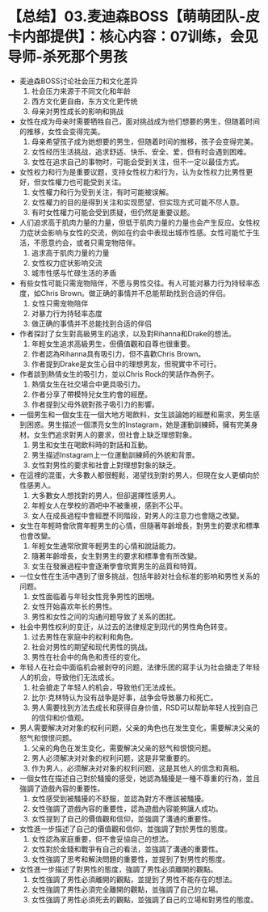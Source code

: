 # 【总结】03.麦迪森BOSS【萌萌团队-皮卡内部提供】：核心内容：07训练，会见导师-杀死那个男孩

-   麦迪森BOSS讨论社会压力和文化差异
    1.  社会压力来源于不同文化和年龄
    2.  西方文化更自由，东方文化更传统
    3.  母亲对男性成长的影响和挑战
-   女性在成为母亲时需要牺牲自己，面对挑战成为他们想要的男生，但随着时间的推移，女性会变得完美。
    1.  母亲希望孩子成为她想要的男生，但随着时间的推移，孩子会变得完美。
    2.  女性经历生活挑战，追求舒适、快乐、安全、爱，但有时会遇到困难。
    3.  女性在追求自己的事物时，可能会受到关注，但不一定以最佳方式。
-   女性权力和行为是重要议题，支持女性权力和行为，认为女性权力比男性更好，但女性權力也可能受到关注。
    1.  女性權力和行为受到关注，有时可能被误解。
    2.  女性權力的目的是得到关注和实现愿望，但实现方式可能不尽人意。
    3.  有时女性權力可能会受到质疑，但仍然是重要议题。
-   人们追求高于肌肉力量的力量，但低于肌肉力量的力量也会产生反应。女性权力症状会影响与女性的交流，例如在约会中表现出城市性感。女性可能忙于生活，不愿意约会，或者只需宠物陪伴。
    1.  追求高于肌肉力量的力量
    2.  女性权力症状影响交流
    3.  城市性感与忙碌生活的矛盾
-   有些女性可能只需宠物陪伴，不愿与男性交往。有人可能对暴力行为持轻率态度，如Chris Brown。做正确的事情并不总能帮助找到合适的伴侣。
    1.  女性只需宠物陪伴
    2.  对暴力行为持轻率态度
    3.  做正确的事情并不总能找到合适的伴侣
-   作者探討了女生對高級男生的追求，以及對Rihanna和Drake的想法。
    1.  年輕女生追求高級男生，但價值觀和自尊也很重要。
    2.  作者認為Rihanna具有吸引力，但不喜歡Chris Brown。
    3.  作者提到Drake是女生心目中的理想男友，但現實中不可行。
-   作者談到熱情女生的吸引力，並以Chris Rock的笑話作為例子。
    1.  熱情女生在社交場合中更具吸引力。
    2.  作者分享了帶模特兒女生約會的經歷。
    3.  作者提到父母外貌對孩子吸引力的影響。
-   一個男生和一個女生在一個大地方喝飲料，女生談論她的經歷和需求，男生感到困惑。男生描述一個漂亮女生的Instagram，她是運動訓練師，擁有完美身材。女生們追求對男人的要求，但社會上缺乏理想對象。
    1.  男生和女生在喝飲料時的對話和互動。
    2.  男生描述Instagram上一位運動訓練師的外貌和背景。
    3.  女性對男性的要求和社會上對理想對象的缺乏。
-   在這裡的混蛋，大多數人都很輕鬆，渴望找到對的男人，但現在女人更傾向於性感男人。
    1.  大多數女人想找對的男人，但卻選擇性感男人。
    2.  年輕女人在學校的酒吧中不被重視，感到不公平。
    3.  女人在成長過程中會經歷不同階段，對男人的注意力也會隨之改變。
-   女生在年輕時會欣賞年輕男生的心情，但隨著年齡增長，對男生的要求和標準也會改變。
    1.  年輕女生通常欣賞年輕男生的心情和說話能力。
    2.  隨著年齡增長，女生對男生的要求和標準會有所改變。
    3.  女生在發展過程中會逐漸學會欣賞男生的品質和特質。
-   一位女性在生活中遇到了很多挑战，包括年龄对社会标准的影响和男性关系的问题。
    1.  女性面临着与年轻女性竞争男性的困境。
    2.  女性开始喜欢年长的男性。
    3.  男性和女性之间的沟通问题导致了关系的困扰。
-   社会中男性权利的变迁，从过去的法律规定到现代的男性角色转变。
    1.  过去男性在家庭中的权利和角色。
    2.  社会对男性的期望和现代男性的挑战。
    3.  男性在社会中的角色和责任的变化。
-   年轻人在社会中面临机会被剥夺的问题，法律乐团的寫手认为社会搶走了年轻人的机会，导致他们无法成长。
    1.  社会搶走了年轻人的机会，导致他们无法成长。
    2.  比尔·克林特认为没有战争是好事，战争会导致暴力和死亡。
    3.  男人需要找到方法去成长和获得自身价值，RSD可以帮助年轻人找到自己的信仰和价值观。
-   男人需要解决对对象的权利问题，父亲的角色也在发生变化，需要解决父亲的怒气和恨恨问题。
    1.  父亲的角色在发生变化，需要解决父亲的怒气和恨恨问题。
    2.  男人必须解决对对象的权利问题，这是非常重要的。
    3.  作为男人，必须解决对对象的权利问题，这是其他人的信念和真相。
-   一個女性在描述自己對於騷擾的感受，她認為騷擾是一種不尊重的行為，並且強調了遊戲內容的重要性。
    1.  女性感受到被騷擾的不舒服，並認為對方不應該被騷擾。
    2.  女性強調了遊戲內容的重要性，認為遊戲內容能夠讓人成功。
    3.  女性提到了自己的價值觀和信仰，並強調了溝通的重要性。
-   女性進一步描述了自己的價值觀和信仰，並強調了對於男性的態度。
    1.  女性認為家庭重要，但不會妥協自己的想法。
    2.  女性對於金錢和戰爭有自己的看法，並強調了溝通的重要性。
    3.  女性強調了思考和解決問題的重要性，並提到了對男性的態度。
-   女性進一步描述了對男性的態度，強調了男性必須離開的觀點。
    1.  女性強調了男性必須離開的觀點，並提到了男性不能存在的想法。
    2.  女性強調了男性必須完全離開的觀點，並強調了自己的立場。
    3.  女性強調了男性必須死去的觀點，並強調了自己的立場和對男性的態度。